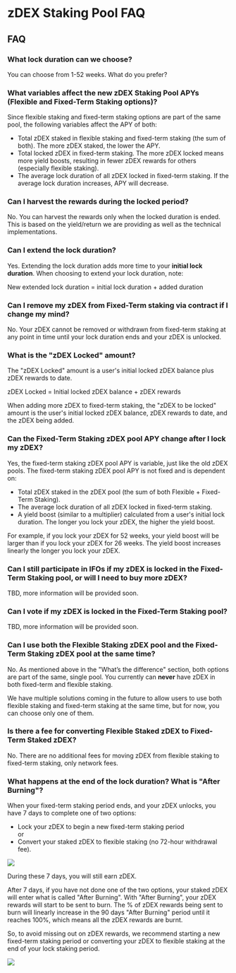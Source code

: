 # zDEX Staking Pool FAQ

## FAQ

### What lock duration can we choose?

You can choose from 1-52 weeks. What do you prefer?

### What variables affect the new zDEX Staking Pool APYs (Flexible and Fixed-Term Staking options)?

Since flexible staking and fixed-term staking options are part of the same pool, the following variables affect the APY of both:

- Total zDEX staked in flexible staking and fixed-term staking (the sum of both). The more zDEX staked, the lower the APY.
- Total locked zDEX in fixed-term staking. The more zDEX locked means more yield boosts, resulting in fewer zDEX rewards for others (especially flexible staking).
- The average lock duration of all zDEX locked in fixed-term staking. If the average lock duration increases, APY will decrease.

### Can I harvest the rewards during the locked period?

No. You can harvest the rewards only when the locked duration is ended. This is based on the yield/return we are providing as well as the technical implementations.

### Can I extend the lock duration?

Yes. Extending the lock duration adds more time to your **initial lock duration**. When choosing to extend your lock duration, note:

New extended lock duration = initial lock duration + added duration

### Can I remove my zDEX from Fixed-Term staking via contract if I change my mind?

No. Your zDEX cannot be removed or withdrawn from fixed-term staking at any point in time until your lock duration ends and your zDEX is unlocked.

### What is the "zDEX Locked" amount?

The "zDEX Locked" amount is a user's initial locked zDEX balance plus zDEX rewards to date.&#x20;

zDEX Locked = Initial locked zDEX balance + zDEX rewards

When adding more zDEX to fixed-term staking, the "zDEX to be locked" amount is the user's initial locked zDEX balance, zDEX rewards to date, and the zDEX being added.

### Can the Fixed-Term Staking zDEX pool APY change after I lock my zDEX?

Yes, the fixed-term staking zDEX pool APY is variable, just like the old zDEX pools. The fixed-term staking zDEX pool APY is not fixed and is dependent on:

- Total zDEX staked in the zDEX pool (the sum of both Flexible + Fixed-Term Staking).
- The average lock duration of all zDEX locked in fixed-term staking.
- A yield boost (similar to a multiplier) calculated from a user's initial lock duration. The longer you lock your zDEX, the higher the yield boost.

For example, if you lock your zDEX for 52 weeks, your yield boost will be larger than if you lock your zDEX for 26 weeks. The yield boost increases linearly the longer you lock your zDEX.

### Can I still participate in IFOs if my zDEX is locked in the Fixed-Term Staking pool, or will I need to buy more zDEX?

TBD, more information will be provided soon.

### Can I vote if my zDEX is locked in the Fixed-Term Staking pool?

TBD, more information will be provided soon.

### Can I use both the Flexible Staking zDEX pool and the Fixed-Term Staking zDEX pool at the same time?

No. As mentioned above in the "What’s the difference" section, both options are part of the same, single pool. You currently can **never** have zDEX in both fixed-term and flexible staking.

We have multiple solutions coming in the future to allow users to use both flexible staking and fixed-term staking at the same time, but for now, you can choose only one of them.

### Is there a fee for converting Flexible Staked zDEX to Fixed-Term Staked zDEX?

No. There are no additional fees for moving zDEX from flexible staking to fixed-term staking, only network fees.

### What happens at the end of the lock duration? What is "After Burning"?

When your fixed-term staking period ends, and your zDEX unlocks, you have 7 days to complete one of two options:

- Lock your zDEX to begin a new fixed-term staking period\
  or
- Convert your staked zDEX to flexible staking (no 72-hour withdrawal fee).

![](../../../.gitbook/images/zDEX-pool-lock-end.png)

During these 7 days, you will still earn zDEX.

After 7 days, if you have not done one of the two options, your staked zDEX will enter what is called "After Burning". With "After Burning", your zDEX rewards will start to be sent to burn. The % of zDEX rewards being sent to burn will linearly increase in the 90 days "After Burning" period until it reaches 100%, which means all the zDEX rewards are burnt.

So, to avoid missing out on zDEX rewards, we recommend starting a new fixed-term staking period or converting your zDEX to flexible staking at the end of your lock staking period.

![](<../../../.gitbook/images/zDEX-pool-lock-burn (1).png>)
